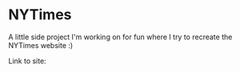 # NYTimes

A little side project I'm working on for fun where I try to recreate the NYTimes website :) 

Link to site: 
